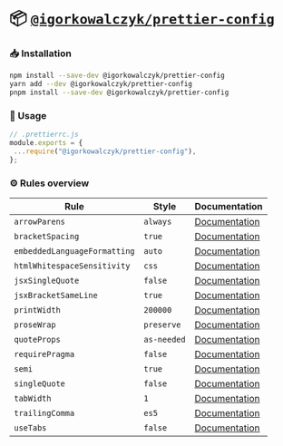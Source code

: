 # 📦 [`@igorkowalczyk/prettier-config`](https://www.npmjs.com/package/@igorkowalczyk/prettier-config)

### 📥 Installation

```bash
npm install --save-dev @igorkowalczyk/prettier-config
yarn add --dev @igorkowalczyk/prettier-config
pnpm install --save-dev @igorkowalczyk/prettier-config
```

### 🔩 Usage

```js
// .prettierrc.js
module.exports = {
 ...require("@igorkowalczyk/prettier-config"),
};
```

### ⚙️ Rules overview

<!--START_SECTION:prettier-->
| Rule                         | Style       | Documentation                                                                        |
| ---------------------------- | ----------- | ------------------------------------------------------------------------------------ |
| `arrowParens`                | `always`    | [Documentation](https://prettier.io/docs/en/options.html#arrowParens)                |
| `bracketSpacing`             | `true`      | [Documentation](https://prettier.io/docs/en/options.html#bracketSpacing)             |
| `embeddedLanguageFormatting` | `auto`      | [Documentation](https://prettier.io/docs/en/options.html#embeddedLanguageFormatting) |
| `htmlWhitespaceSensitivity`  | `css`       | [Documentation](https://prettier.io/docs/en/options.html#htmlWhitespaceSensitivity)  |
| `jsxSingleQuote`             | `false`     | [Documentation](https://prettier.io/docs/en/options.html#jsxSingleQuote)             |
| `jsxBracketSameLine`         | `true`      | [Documentation](https://prettier.io/docs/en/options.html#jsxBracketSameLine)         |
| `printWidth`                 | `200000`    | [Documentation](https://prettier.io/docs/en/options.html#printWidth)                 |
| `proseWrap`                  | `preserve`  | [Documentation](https://prettier.io/docs/en/options.html#proseWrap)                  |
| `quoteProps`                 | `as-needed` | [Documentation](https://prettier.io/docs/en/options.html#quoteProps)                 |
| `requirePragma`              | `false`     | [Documentation](https://prettier.io/docs/en/options.html#requirePragma)              |
| `semi`                       | `true`      | [Documentation](https://prettier.io/docs/en/options.html#semi)                       |
| `singleQuote`                | `false`     | [Documentation](https://prettier.io/docs/en/options.html#singleQuote)                |
| `tabWidth`                   | `1`         | [Documentation](https://prettier.io/docs/en/options.html#tabWidth)                   |
| `trailingComma`              | `es5`       | [Documentation](https://prettier.io/docs/en/options.html#trailingComma)              |
| `useTabs`                    | `false`     | [Documentation](https://prettier.io/docs/en/options.html#useTabs)                    |
<!--END_SECTION:prettier-->
